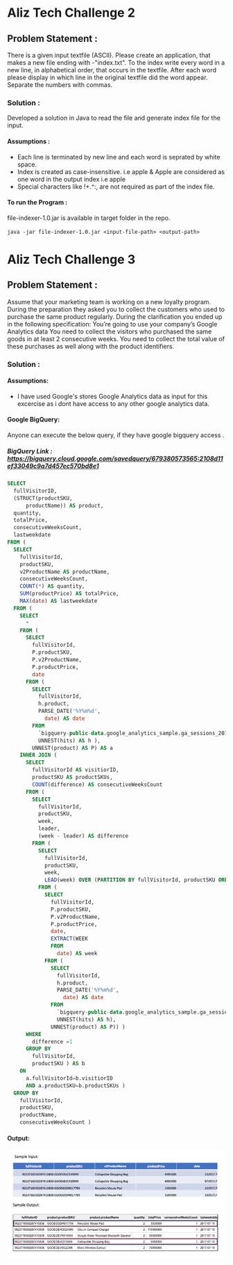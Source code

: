 # Aliz Tech Challenge 2

## Problem Statement :

There is a given input textfile (ASCII). Please create an application, that makes a new file ending with -"index.txt". To the index write every word in a new line, in alphabetical order, that occurs in the textfile. After each word please display in which line in the original textfile did the word appear. Separate the numbers with commas.

### Solution :

Developed a solution in Java to read the file and generate index file for the input.

#### Assumptions :

* Each line is terminated by new line and each word is seprated by white space.
* Index is created as case-insensitive. i.e apple & Apple are considered as one word in the output index i.e apple
* Special characters like !+.^:, are not required as part of the index file.

#### To run the Program :

file-indexer-1.0.jar is available in target folder in the repo.

`java -jar file-indexer-1.0.jar <input-file-path> <output-path>`

# Aliz Tech Challenge 3

## Problem Statement :

Assume that your marketing team is working on a new loyalty program. During the preparation they asked you to collect the customers who used to purchase the same product regularly. During the clarification you ended up in the following specification:
You’re going to use your company’s Google Analytics data
You need to collect the visitors who purchased the same goods in at least 2 consecutive weeks. You need to collect the total value of these purchases as well along with the product identifiers. 

### Solution :

#### Assumptions:

* I have used Google's stores Google Analytics data as input for this excercise as i dont have access to any other google analytics data.

#### Google BigQuery:

Anyone can execute the below query, if they have google bigquery access .

##### BigQuery Link : https://bigquery.cloud.google.com/savedquery/679380573565:2108d11ef33049c9a7d457ec570bd8e1



```sql
SELECT
  fullVisitorID,
  (STRUCT(productSKU,
      productName)) AS product,
  quantity,
  totalPrice,
  consecutiveWeeksCount,
  lastweekdate
FROM (
  SELECT
    fullVisitorId,
    productSKU,
    v2ProductName AS productName,
    consecutiveWeeksCount,
    COUNT(*) AS quantity,
    SUM(productPrice) AS totalPrice,
    MAX(date) AS lastweekdate
  FROM (
    SELECT
      *
    FROM (
      SELECT
        fullVisitorId,
        P.productSKU,
        P.v2ProductName,
        P.productPrice,
        date
      FROM (
        SELECT
          fullVisitorId,
          h.product,
          PARSE_DATE('%Y%m%d',
            date) AS date
        FROM
          `bigquery-public-data.google_analytics_sample.ga_sessions_201707*`,
          UNNEST(hits) AS h ),
        UNNEST(product) AS P) AS a
    INNER JOIN (
      SELECT
        fullVisitorId AS visitiorID,
        productSKU AS productSKUs,
        COUNT(difference) AS consecutiveWeeksCount
      FROM (
        SELECT
          fullVisitorId,
          productSKU,
          week,
          leader,
          (week - leader) AS difference
        FROM (
          SELECT
            fullVisitorId,
            productSKU,
            week,
            LEAD(week) OVER (PARTITION BY fullVisitorId, productSKU ORDER BY week DESC) AS leader
          FROM (
            SELECT
              fullVisitorId,
              P.productSKU,
              P.v2ProductName,
              P.productPrice,
              date,
              EXTRACT(WEEK
              FROM
                date) AS week
            FROM (
              SELECT
                fullVisitorId,
                h.product,
                PARSE_DATE('%Y%m%d',
                  date) AS date
              FROM
                `bigquery-public-data.google_analytics_sample.ga_sessions_201707*`,
                UNNEST(hits) AS h),
              UNNEST(product) AS P)) )
      WHERE
        difference =1
      GROUP BY
        fullVisitorId,
        productSKU ) AS b
    ON
      a.fullVisitorId=b.visitiorID
      AND a.productSKU=b.productSKUs )
  GROUP BY
    fullVisitorId,
    productSKU,
    productName,
    consecutiveWeeksCount )
 ```   
 #### Output:

![Screenshot](target/techallenge2-output.png)


